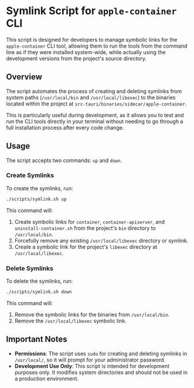 # Symlink Script for `apple-container` CLI

This script is designed for developers to manage symbolic links for the `apple-container` CLI tool, allowing them to run the tools from the command line as if they were installed system-wide, while actually using the development versions from the project's source directory.

## Overview

The script automates the process of creating and deleting symlinks from system paths (`/usr/local/bin` and `/usr/local/libexec`) to the binaries located within the project at `src-tauri/binaries/sidecar/apple-container`.

This is particularly useful during development, as it allows you to test and run the CLI tools directly in your terminal without needing to go through a full installation process after every code change.

## Usage

The script accepts two commands: `up` and `down`.

### Create Symlinks

To create the symlinks, run:

```sh
./scripts/symlink.sh up
```

This command will:

1.  Create symbolic links for `container`, `container-apiserver`, and `uninstall-container.sh` from the project's `bin` directory to `/usr/local/bin`.
2.  Forcefully remove any existing `/usr/local/libexec` directory or symlink.
3.  Create a symbolic link for the project's `libexec` directory at `/usr/local/libexec`.

### Delete Symlinks

To delete the symlinks, run:

```sh
./scripts/symlink.sh down
```

This command will:

1.  Remove the symbolic links for the binaries from `/usr/local/bin`.
2.  Remove the `/usr/local/libexec` symbolic link.

## Important Notes

- **Permissions**: The script uses `sudo` for creating and deleting symlinks in `/usr/local/`, so it will prompt for your administrator password.
- **Development Use Only**: This script is intended for development purposes only. It modifies system directories and should not be used in a production environment.
